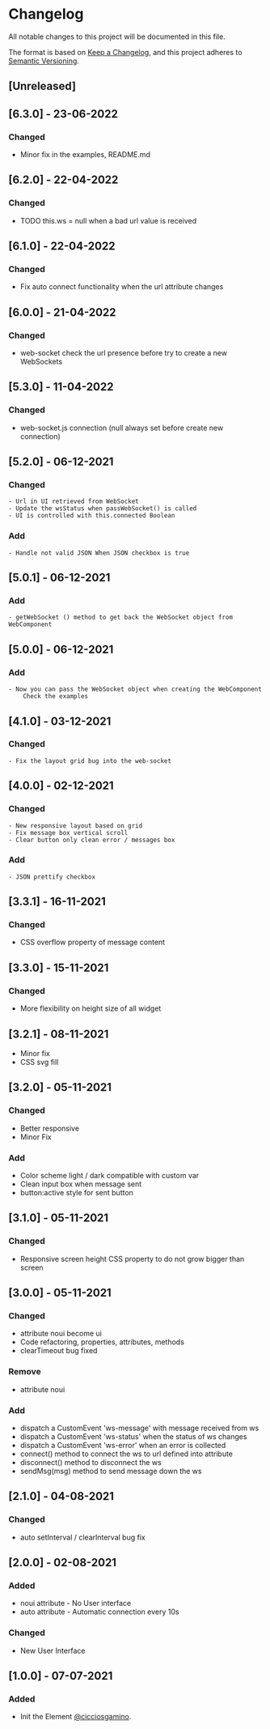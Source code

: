 # Changelog
All notable changes to this project will be documented in this file.

The format is based on [Keep a Changelog](https://keepachangelog.com/en/1.0.0/),
and this project adheres to [Semantic Versioning](https://semver.org/spec/v2.0.0.html).

## [Unreleased]

## [6.3.0] - 23-06-2022

### Changed
  - Minor fix in the examples, README.md

## [6.2.0] - 22-04-2022

### Changed
  - TODO this.ws = null when a bad url value is received


## [6.1.0] - 22-04-2022

### Changed
  - Fix auto connect functionality when the url attribute changes

## [6.0.0] - 21-04-2022

### Changed
  - web-socket check the url presence before try to create a new WebSockets

## [5.3.0] - 11-04-2022

### Changed
  - web-socket.js connection (null always set before create new connection)

## [5.2.0] - 06-12-2021

### Changed
	- Url in UI retrieved from WebSocket
	- Update the wsStatus when passWebSocket() is called
	- UI is controlled with this.connected Boolean

### Add
	- Handle not valid JSON When JSON checkbox is true

## [5.0.1] - 06-12-2021

### Add
	- getWebSocket () method to get back the WebSocket object from WebComponent

## [5.0.0] - 06-12-2021

### Add
	- Now you can pass the WebSocket object when creating the WebComponent
		Check the examples

## [4.1.0] - 03-12-2021

### Changed
	- Fix the layout grid bug into the web-socket

## [4.0.0] - 02-12-2021
### Changed
	- New responsive layout based on grid
	- Fix message box vertical scroll
	- Clear button only clean error / messages box

### Add
	- JSON prettify checkbox

## [3.3.1] - 16-11-2021
### Changed
  - CSS overflow property of message content

## [3.3.0] - 15-11-2021
### Changed
  - More flexibility on height size of all widget

## [3.2.1] - 08-11-2021
  - Minor fix
  - CSS svg fill

## [3.2.0] - 05-11-2021
### Changed
  - Better responsive
  - Minor Fix

### Add
  - Color scheme light / dark compatible with custom var
  - Clean input box when message sent
  - button:active style for sent button

## [3.1.0] - 05-11-2021
### Changed
  - Responsive screen height CSS property to do not grow bigger than screen

## [3.0.0] - 05-11-2021
### Changed
  - attribute noui become ui
  - Code refactoring, properties, attributes, methods
  - clearTimeout bug fixed

### Remove
  - attribute noui

### Add
  - dispatch a CustomEvent 'ws-message' with message received from ws
  - dispatch a CustomEvent 'ws-status'  when the status of ws changes
  - dispatch a CustomEvent 'ws-error' when an error is collected
  - connect() method to connect the ws to url defined into attribute
  - disconnect() method to disconnect the ws
  - sendMsg(msg) method to send message down the ws

## [2.1.0] - 04-08-2021
### Changed
  - auto setInterval / clearInterval bug fix

## [2.0.0] - 02-08-2021
### Added
  - noui attribute - No User interface
  - auto attribute - Automatic connection every 10s

### Changed
  - New User Interface

## [1.0.0] - 07-07-2021
### Added
  - Init the Element  [@cicciosgamino](https://github.com/CICCIOSGAMINO).